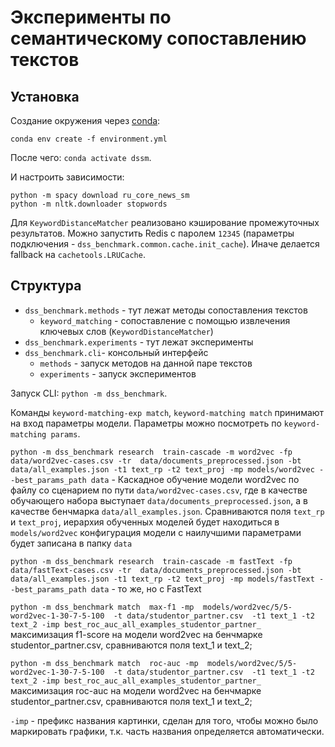 # Эксперименты по семантическому сопоставлению текстов
## Установка

Создание окружения через [conda](https://docs.conda.io/en/latest/miniconda.html):
```
conda env create -f environment.yml
```

После чего: `conda activate dssm`.

И настроить зависимости:
```
python -m spacy download ru_core_news_sm
python -m nltk.downloader stopwords
```

Для `KeywordDistanceMatcher` реализовано кэширование промежуточных результатов. Можно запустить Redis с паролем `12345` (параметры подключения - `dss_benchmark.common.cache.init_cache`). Иначе делается fallback на `cachetools.LRUCache`.

## Структура
- `dss_benchmark.methods` - тут лежат методы сопоставления текстов
  - `keyword_matching` - сопоставление с помощью извлечения ключевых слов (`KeywordDistanceMatcher`)
- `dss_benchmark.experiments` - тут лежат эксперименты
- `dss_benchmark.cli`- консольный интерфейс
  - `methods` - запуск методов на данной паре текстов
  - `experiments` - запуск экспериментов

Запуск CLI: `python -m dss_benchmark`.

Команды `keyword-matching-exp match`, `keyword-matching match` принимают на вход параметры модели. Параметры можно посмотреть по `keyword-matching params`.

`python -m dss_benchmark research  train-cascade -m word2vec -fp data/word2vec-cases.csv -tr 
data/documents_preprocessed.json -bt data/all_examples.json -t1 text_rp -t2 text_proj -mp models/word2vec --best_params_path data` - Каскадное обучение модели word2vec по файлу со сценарием по пути `data/word2vec-cases.csv`, где в качестве обучающего набора выступает `data/documents_preprocessed.json`, а в качестве бенчмарка `data/all_examples.json`. Сравниваются поля `text_rp` и `text_proj`, иерархия обученных моделей будет находиться в `models/word2vec` 
конфигурация модели с наилучшими параметрами будет записана в папку `data`

`python -m dss_benchmark research  train-cascade -m fastText -fp data/fastText-cases.csv -tr 
data/documents_preprocessed.json -bt data/all_examples.json -t1 text_rp -t2 text_proj -mp models/fastText --best_params_path data` - то же, но с FastText

`python -m dss_benchmark match  max-f1 -mp  models/word2vec/5/5-word2vec-1-30-7-5-100  -t data/studentor_partner.csv  -t1 text_1 -t2 text_2 -imp best_roc_auc_all_examples_studentor_partner_` максимизация f1-score на модели word2vec на бенчмарке studentor_partner.csv, сравниваются поля text_1 и text_2;

`python -m dss_benchmark match  roc-auc -mp  models/word2vec/5/5-word2vec-1-30-7-5-100  -t data/studentor_partner.csv  -t1 text_1 -t2 text_2 -imp best_roc_auc_all_examples_studentor_partner_` максимизация roc-auc на модели word2vec на бенчмарке studentor_partner.csv, сравниваются поля text_1 и text_2;


`-imp` - префикс названия картинки, сделан для того, чтобы можно было маркировать графики, т.к. часть названия определяется автоматически.






